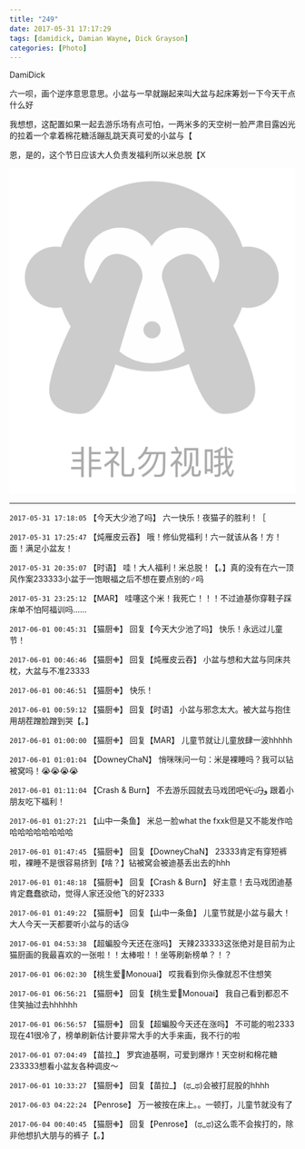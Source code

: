 ```yaml
---
title: "249"
date: 2017-05-31 17:17:29
tags: [damidick, Damian Wayne, Dick Grayson]
categories: [Photo]
---
```


<p>DamiDick</p> 
<p>六一呗，画个逆序意思意思。小盆与一早就蹦起来叫大盆与起床筹划一下今天干点什么好</p> 
<p>我想想，这配置如果一起去游乐场有点可怕，一两米多的天空树一脸严肃目露凶光的拉着一个拿着棉花糖活蹦乱跳天真可爱的小盆与【</p> 
<p>恩，是的，这个节日应该大人负责发福利所以米总脱【X <br /></p>

![](https://raw.githubusercontent.com/alicewish/meowchain247/master/img_cVZNdzJtQk9JV2ZMMVVOVHl1MEdpWE85dXl1bUNYeGdWSXE2S3o0UERnc0ZRc2E2VzFNUmlnPT0.jpg)

---

`2017-05-31 17:18:05` 【今天大少池了吗】 六一快乐！夜猫子的胜利！［

`2017-05-31 17:25:47` 【炖雁皮云吞】 哦！修仙党福利！六一就该从各！方！面！满足小盆友！

`2017-05-31 20:35:07` 【时语】 哇！大人福利！米总脱！【。】真的没有在六一顶风作案233333小盆于一饱眼福之后不想在要点别的♂吗

`2017-05-31 23:25:12` 【MAR】 哇噻这个米！我死亡！！！不过迪基你穿鞋子踩床单不怕阿福训吗……

`2017-06-01 00:45:31` 【猫厨✙】 回复【今天大少池了吗】 快乐！永远过儿童节！

`2017-06-01 00:46:46` 【猫厨✙】 回复【炖雁皮云吞】 小盆与想和大盆与同床共枕，大盆与不准23333

`2017-06-01 00:46:51` 【猫厨✙】 快乐！

`2017-06-01 00:59:12` 【猫厨✙】 回复【时语】 小盆与邪念太大。被大盆与抱住用胡茬蹭脸蹭到哭【。】

`2017-06-01 01:00:00` 【猫厨✙】 回复【MAR】 儿童节就让儿童放肆一波hhhhh

`2017-06-01 01:01:04` 【DowneyChaN】 悄咪咪问一句：米是裸睡吗？我可以钻被窝吗！😭😭😭😭

`2017-06-01 01:11:04` 【Crash & Burn】 不去游乐园就去马戏团吧٩(˃̶͈̀௰˂̶͈́)و 跟着小朋友吃下福利！

`2017-06-01 01:27:21` 【山中一条鱼】 米总一脸what the fxxk但是又不能发作哈哈哈哈哈哈哈哈哈

`2017-06-01 01:47:45` 【猫厨✙】 回复【DowneyChaN】 23333肯定有穿短裤啦，裸睡不是很容易挤到【啥？】钻被窝会被迪基丢出去的hhh

`2017-06-01 01:48:18` 【猫厨✙】 回复【Crash & Burn】 好主意！去马戏团迪基肯定蠢蠢欲动，觉得人家还没他飞的好2333

`2017-06-01 01:49:22` 【猫厨✙】 回复【山中一条鱼】 儿童节就是小盆与最大！大人今天一天都要听小盆与的话😘

`2017-06-01 04:53:38` 【超蝙股今天还在涨吗】 天辣233333这张绝对是目前为止猫厨画的我最喜欢的一张啦！！太棒啦！！坐等刷新榜单？！？

`2017-06-01 06:02:30` 【桃生爱🍑Monouai】 哎我看到你头像就忍不住想笑

`2017-06-01 06:56:21` 【猫厨✙】 回复【桃生爱🍑Monouai】 我自己看到都忍不住笑抽过去hhhhhh

`2017-06-01 06:56:57` 【猫厨✙】 回复【超蝙股今天还在涨吗】 不可能的啦2333现在41很冷了，榜单刷新估计要非常大手的大手来画，我不行的啦

`2017-06-01 07:04:49` 【苗拉\_】 罗宾迪基啊，可爱到爆炸！天空树和棉花糖233333想看小盆友各种调皮～

`2017-06-01 10:33:27` 【猫厨✙】 回复【苗拉\_】 (ಥ\_ಥ)会被打屁股的hhhh

`2017-06-03 04:22:24` 【Penrose】 万一被按在床上。。一顿打，儿童节就没有了

`2017-06-04 00:40:45` 【猫厨✙】 回复【Penrose】 (ಥ\_ಥ)这么乖不会挨打的，除非他想扒大朋与的裤子【。】
